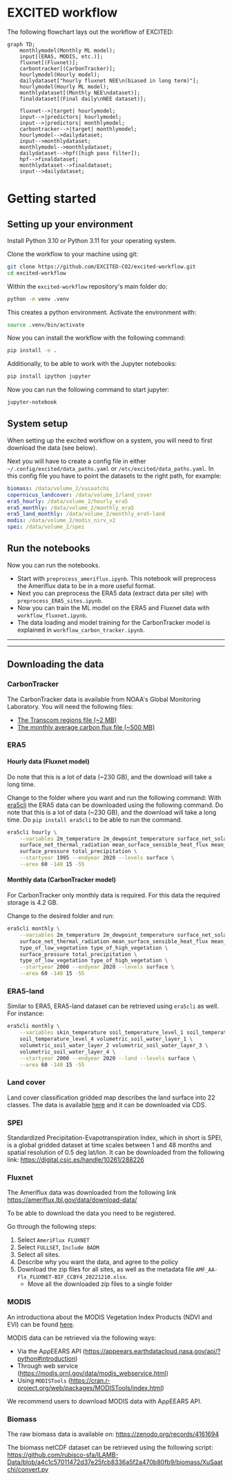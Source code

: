 # EXCITED workflow

The following flowchart lays out the workflow of EXCITED:

```mermaid
graph TD;
    monthlymodel(Monthly ML model);
    input[(ERA5, MODIS, etc.)];
    fluxnet[(Fluxnet)];
    carbontracker[(CarbonTracker)];
    hourlymodel(Hourly model);
    dailydataset["hourly fluxnet NEE\n(biased in long term)"];
    hourlymodel(Hourly ML model);
    monthlydataset[(Monthly NEE\ndataset)];
    finaldataset[(Final daily\nNEE dataset)];

    fluxnet-->|target| hourlymodel;
    input-->|predictors| hourlymodel;
    input-->|predictors| monthlymodel;
    carbontracker-->|target| monthlymodel;
    hourlymodel-->dailydataset;
    input-->monthlydataset;
    monthlymodel-->monthlydataset;
    dailydataset-->hpf([high pass filter]);
    hpf-->finaldataset;
    monthlydataset-->finaldataset;
    input-->dailydataset;
```

# Getting started

## Setting up your environment

Install Python 3.10 or Python 3.11 for your operating system.

Clone the workflow to your machine using git:

```bash
git clone https://github.com/EXCITED-CO2/excited-workflow.git
cd excited-workflow
```

Within the `excited-workflow` repository's main folder do:

```bash
python -m venv .venv
```

This creates a python environment. Activate the environment with:

```bash
source .venv/bin/activate
```

Now you can install the workflow with the following command:

```bash
pip install -e .
```

Additionally, to be able to work with the Jupyter notebooks:
```bash
pip install ipython jupyter
```

Now you can run the following command to start jupyter:
```bash
jupyter-notebook
```

## System setup
When setting up the excited workflow on a system, you will need to first download the data (see below).

Next you will have to create a config file in either `~/.config/excited/data_paths.yaml` or `/etc/excited/data_paths.yaml`.
In this config file you have to point the datasets to the right path, for example:
```yaml
biomass: /data/volume_2/xusaatchi
copernicus_landcover: /data/volume_2/land_cover
era5_hourly: /data/volume_2/hourly_era5
era5_monthly: /data/volume_2/monthly_era5
era5_land_monthly: /data/volume_2/monthly_era5-land
modis: /data/volume_2/modis_nirv_v2
spei: /data/volume_2/spei
```

## Run the notebooks
Now you can run the notebooks.

- Start with `preprocess_ameriflux.ipynb`. This notebook will preprocess the Ameriflux data to be in a more useful format.
- Next you can preprocess the ERA5 data (extract data per site) with `preprocess_ERA5_sites.ipynb`.
- Now you can train the ML model on the ERA5 and Fluxnet data with `workflow_fluxnet.ipynb`.
- The data loading and model training for the CarbonTracker model is explained in `workflow_carbon_tracker.ipynb`.

<hr>

<hr>


## Downloading the data
### CarbonTracker
The CarbonTracker data is available from NOAA's Global Monitoring Laboratory. You will need the following files:

- [The Transcom regions file (~2 MB)](https://gml.noaa.gov/aftp//products/carbontracker/co2/regions.nc)
- [The monthly average carbon flux file (~500 MB)](https://gml.noaa.gov/aftp//products/carbontracker/co2/CT2022/fluxes/monthly/CT2022.flux1x1-monthly.nc)

### ERA5
#### Hourly data (Fluxnet model)
Do note that this is a lot of data (~230 GB), and the download will take a long time. 

Change to the folder where you want and run the following command:
With [era5cli](https://github.com/eWaterCycle/era5cli) the ERA5 data can be downloaded using the following command. Do note that this is a lot of data (~230 GB), and the download will take a long time. Do `pip install era5cli` to be able to run the command.

```bash
era5cli hourly \
    --variables 2m_temperature 2m_dewpoint_temperature surface_net_solar_radiation \
    surface_net_thermal_radiation mean_surface_sensible_heat_flux mean_surface_latent_heat_flux \
    surface_pressure total_precipitation \
    --startyear 1995 --endyear 2020 --levels surface \
    --area 60 -140 15 -55
```

#### Monthly data (CarbonTracker model)
For CarbonTracker only monthly data is required. For this data the required storage is 4.2 GB.

Change to the desired folder and run:
```bash
era5cli monthly \
    --variables 2m_temperature 2m_dewpoint_temperature surface_net_solar_radiation \
    surface_net_thermal_radiation mean_surface_sensible_heat_flux mean_surface_latent_heat_flux \
    type_of_low_vegetation type_of_high_vegetation \
    surface_pressure total_precipitation \
    type_of_low_vegetation type_of_high_vegetation \
    --startyear 2000 --endyear 2020 --levels surface \
    --area 60 -140 15 -55
```

### ERA5-land
Similar to ERA5, ERA5-land dataset can be retrieved using `era5cli` as well. For instance:
```bash
era5cli monthly \
    --variables skin_temperature soil_temperature_level_1 soil_temperature_level_2 soil_temperature_level_3 \
    soil_temperature_level_4 volumetric_soil_water_layer_1 \
    volumetric_soil_water_layer_2 volumetric_soil_water_layer_3 \
    volumetric_soil_water_layer_4 \
    --startyear 2000 --endyear 2020 --land --levels surface \
    --area 60 -140 15 -55
```

### Land cover
Land cover classification gridded map describes the land surface into 22 classes. The data is available [here](https://cds.climate.copernicus.eu/cdsapp#!/dataset/satellite-land-cover?tab=overview) and it can be downloaded via CDS.

### SPEI

Standardized Precipitation-Evapotranspiration Index, which in short is SPEI, is a global gridded dataset at time scales between 1 and 48 months and spatial resolution of 0.5 deg lat/lon. It can be downloaded from the following link:
https://digital.csic.es/handle/10261/288226

### Fluxnet

The Ameriflux data was downloaded from the following link https://ameriflux.lbl.gov/data/download-data/

To be able to download the data you need to be registered.

Go through the following steps:

1. Select `AmeriFlux FLUXNET`
2. Select `FULLSET`, `Include BADM`
3. Select all sites.
4. Describe why you want the data, and agree to the policy
5. Download the zip files for all sites, as well as the metadata file `AMF_AA-Flx_FLUXNET-BIF_CCBY4_20221210.xlsx`.
   - Move all the downloaded zip files to a single folder

### MODIS
An introductiona about the MODIS Vegetation Index Products (NDVI and EVI) can be found [here](https://modis.gsfc.nasa.gov/data/dataprod/mod13.php).

MODIS data can be retrieved via the following ways:
- Via the AρρEEARS API (https://appeears.earthdatacloud.nasa.gov/api/?python#introduction)
- Through web service (https://modis.ornl.gov/data/modis_webservice.html)
- Using `MODISTools` (https://cran.r-project.org/web/packages/MODISTools/index.html)

We recommend users to download MODIS data with AρρEEARS API.

### Biomass
The raw biomass data is available on: https://zenodo.org/records/4161694

The biomass netCDF dataset can be retrieved using the following script:
https://github.com/rubisco-sfa/ILAMB-Data/blob/a4c1c57011472d37e25fcb8336a5f2a470b80fb9/biomass/XuSaatchi/convert.py

